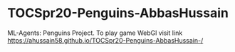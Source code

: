 # TOCSpr20-Penguins-AbbasHussain
ML-Agents: Penguins Project.
To play game WebGl visit link https://ahussain58.github.io/TOCSpr20-Penguins-AbbasHussain-/
